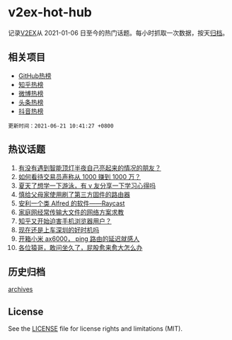# v2ex-hot-hub

 记录[V2EX](https://www.v2ex.com/)从 2021-01-06 日至今的热门话题。每小时抓取一次数据，按天[归档](archives)。
 
 ## 相关项目

- [GitHub热榜](https://github.com/lonnyzhang423/github-hot-hub)
- [知乎热榜](https://github.com/lonnyzhang423/zhihu-hot-hub)
- [微博热榜](https://github.com/lonnyzhang423/weibo-hot-hub)
- [头条热榜](https://github.com/lonnyzhang423/toutiao-hot-hub)
- [抖音热榜](https://github.com/lonnyzhang423/douyin-hot-hub)


 `更新时间：2021-06-21 10:41:27 +0800`

## 热议话题

1. [有没有遇到智能顶灯半夜自己亮起来的情况的朋友？](https://www.v2ex.com/t/784574)
1. [如何看待交易员声称从 1000 赚到 1000 万？](https://www.v2ex.com/t/784584)
1. [夏天了想学一下游泳，有 v 友分享一下学习心得吗](https://www.v2ex.com/t/784645)
1. [慎给父母家使用刷了第三方固件的路由器](https://www.v2ex.com/t/784674)
1. [安利一个类 Alfred 的软件——Raycast](https://www.v2ex.com/t/784576)
1. [家庭网经常传输大文件的网络方案求教](https://www.v2ex.com/t/784606)
1. [知乎又开始迫害手机浏览器用户？](https://www.v2ex.com/t/784612)
1. [现在还是上车深圳的好时机吗](https://www.v2ex.com/t/784580)
1. [开箱小米 ax6000， ping 路由的延迟就感人](https://www.v2ex.com/t/784693)
1. [各位猿哥，敢问坐久了，屁股愈来愈大怎么办](https://www.v2ex.com/t/784727)

## 历史归档

[archives](archives)

## License

See the [LICENSE](LICENSE) file for license rights and limitations (MIT).
